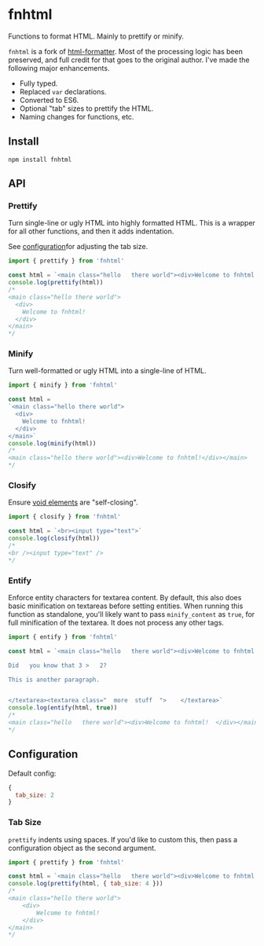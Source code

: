 # fnhtml
Functions to format HTML. Mainly to prettify or minify.

`fnhtml` is a fork of [html-formatter](https://github.com/uznam8x/html-formatter/tree/master). Most of the processing logic has been preserved, and full credit for that goes to the original author. I've made the following major enhancements.

- Fully typed.
- Replaced `var` declarations.
- Converted to ES6.
- Optional "tab" sizes to prettify the HTML.
- Naming changes for functions, etc.

## Install

`npm install fnhtml`

## API

### Prettify
Turn single-line or ugly HTML into highly formatted HTML. This is a wrapper for all other functions, and then it adds indentation.

See [configuration](#configuration)for adjusting the tab size.

```js
import { prettify } from 'fnhtml'

const html = `<main class="hello   there world"><div>Welcome to fnhtml!  </div></main>`
console.log(prettify(html))
/*
<main class="hello there world">
  <div>
    Welcome to fnhtml!
  </div>
</main>
*/
```

### Minify
Turn well-formatted or ugly HTML into a single-line of HTML.

```js
import { minify } from 'fnhtml'

const html = 
`<main class="hello there world">
  <div>
    Welcome to fnhtml!
  </div>
</main>`
console.log(minify(html))
/*
<main class="hello there world"><div>Welcome to fnhtml!</div></main>
*/
```

### Closify
Ensure [void elements](https://developer.mozilla.org/en-US/docs/Glossary/Void_element) are "self-closing".

```js
import { closify } from 'fnhtml'

const html = `<br><input type="text">`
console.log(closify(html))
/*
<br /><input type="text" />
*/
```

### Entify
Enforce entity characters for textarea content. By default, this also does basic minification on textareas before setting entities. When running this function as standalone, you'll likely want to pass `minify_content` as `true`, for full minification of the textarea. It does not process any other tags.

```js
import { entify } from 'fnhtml'

const html = `<main class="hello   there world"><div>Welcome to fnhtml!  </div></main><textarea  >

Did   you know that 3 >   2?

This is another paragraph.   


</textarea><textarea class="  more  stuff  ">    </textarea>`
console.log(entify(html, true))
/*
<main class="hello   there world"><div>Welcome to fnhtml!  </div></main><textarea>Did you know that 3 &gt; 2?&#13;&#13;This is another paragraph.</textarea><textarea class="more stuff"></textarea>
*/
```

## Configuration
Default config:
```js
{
  tab_size: 2
}
```

### Tab Size
`prettify` indents using spaces. If you'd like to custom this, then pass a configuration object as the second argument.

```js
import { prettify } from 'fnhtml'

const html = `<main class="hello   there world"><div>Welcome to fnhtml!  </div></main>`
console.log(prettify(html, { tab_size: 4 }))
/*
<main class="hello there world">
    <div>
        Welcome to fnhtml!
    </div>
</main>
*/
```

